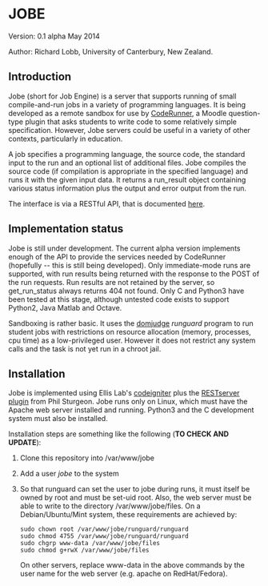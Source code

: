 # JOBE

Version: 0.1 alpha May 2014

Author: Richard Lobb, University of Canterbury, New Zealand.

## Introduction

Jobe (short for Job Engine) is a server that supports running of small
compile-and-run jobs in a variety of programming languages. It is being
developed as a remote sandbox for use by [CodeRunner](http://github.com/trampgeek/coderunner), 
a Moodle question-type plugin that asks students to write code to some
relatively simple specification. However, Jobe servers could be useful in
a variety of other contexts, particularly in education.

A job specifies a programming language, the source code, the standard input
to the run and an optional list of additional files. Jobe compiles the
source code (if compilation is appropriate in the specified language) and 
runs it with the given input data. It returns a run_result object containing
various status information plus the output and error output from the run.

The interface is via a RESTful API, that is documented [here](./restapi.pdf).

## Implementation status

Jobe is still under development. The current alpha version implements
enough of the API to provide the services needed by CodeRunner (hopefully --
this is still being developed). Only 
immediate-mode runs are supported, with run results being returned with the
response to the POST of the run requests. Run results are not retained by
the server, so 
get_run_status always returns 404 not found. Only C and Python3 have been
tested at this stage, although untested code exists to support Python2, Java
Matlab and Octave.

Sandboxing is rather basic. It uses the [domjudge](http://domjudge.org) 
*runguard* program to run student jobs with restrictions on resource
allocation (memory, processes, cpu time) as a low-privileged user.
However it does not restrict any system calls and the task is not yet run
in a chroot jail.

## Installation

Jobe is implemented using Ellis Lab's [codeigniter](http://codeigniter.com) plus the
[RESTserver plugin](https://github.com/philsturgeon/codeigniter-restserver) from
Phil Sturgeon. Jobe runs only on Linux, which must have the Apache web server
installed and running. Python3 and the C development system must also be
installed.

Installation steps are something like the following (**TO CHECK AND UPDATE**):

1.  Clone this repository into /var/www/jobe

1.  Add a user *jobe* to the system

1.  So that runguard can set the user to jobe during runs, it must itself
    be owned by root and must be set-uid root. Also, the web server
    must be able to write to the directory /var/www/jobe/files. 
    On a Debian/Ubuntu/Mint system, these requirements are achieved by:

        sudo chown root /var/www/jobe/runguard/runguard
        sudo chmod 4755 /var/www/jobe/runguard/runguard
        sudo chgrp www-data /var/www/jobe/files
        sudo chmod g+rwX /var/www/jobe/files

    On other servers, replace www-data in the above commands by the user name
    for the web server (e.g. apache on RedHat/Fedora).